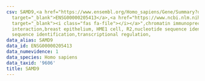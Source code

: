 ```yaml
---
csv: SAMD9,<a href="https://www.ensembl.org/Homo_sapiens/Gene/Summary?db=core;g=ENSG00000205413"
  target="_blank">ENSG00000205413</a>,<a href="https://www.ncbi.nlm.nih.gov/pubmed/22863008"
  target="_blank"><i class="fas fa-file"></i></a>",chromatin immunoprecipitation assay,direct
  interaction,breast epithelium, HME1 cell, R2,nucleotide sequence identification,nucleotide
  sequence identification,transcriptional regulation,
data_alias: SAMD9
data_id: ENSG00000205413
data_numevidence: 1
data_species: Homo sapiens
data_taxid: '9606'
title: SAMD9
---
```

